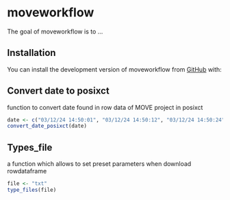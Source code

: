 
<!-- README.md is generated from README.Rmd. Please edit that file -->

# moveworkflow

<!-- badges: start -->
<!-- badges: end -->

The goal of moveworkflow is to …

## Installation

You can install the development version of moveworkflow from
[GitHub](https://github.com/) with:

## Convert date to posixct

function to convert date found in row data of MOVE project in posixct

``` r
date <- c("03/12/24 14:50:01", "03/12/24 14:50:12", "03/12/24 14:50:24")
convert_date_posixct(date)
```

## Types_file

a function which allows to set preset parameters when download
rowdataframe

``` r
file <- "txt"
type_files(file)
```
